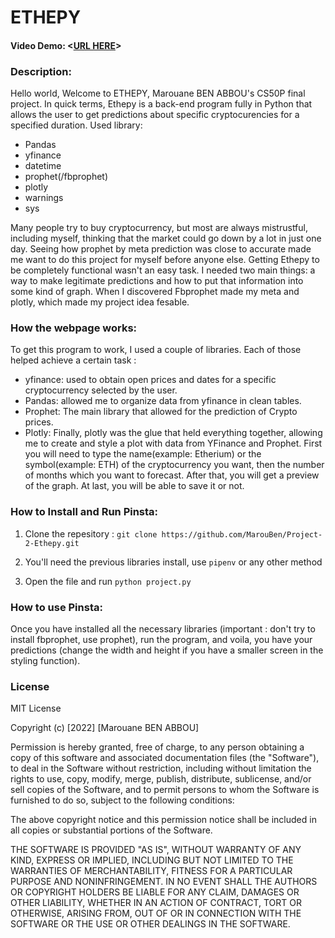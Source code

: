 # ETHEPY
#### Video Demo:  <[URL HERE]()>

### Description:
Hello world, Welcome to ETHEPY, Marouane BEN ABBOU's CS50P final project.
In quick terms, Ethepy is a back-end program fully in Python that allows the user to get predictions about specific cryptocurencies for a specified duration.
Used library:
* Pandas
* yfinance
* datetime
* prophet(/fbprophet)
* plotly
* warnings
* sys


Many people try to buy cryptocurrency, but most are always mistrustful, including myself, thinking that the market could go down by a lot in just one day. Seeing how prophet by meta prediction was close to accurate made me want to do this project for myself before anyone else.
Getting Ethepy to be completely functional wasn't an easy task. I needed two main things: a way to make legitimate predictions and how to put that information into some kind of graph. When I discovered Fbprophet made my meta and plotly, which made my project idea fesable.


### How the webpage works:

To get this program to work, I used a couple of libraries. Each of those helped achieve a certain task :
* yfinance: used to obtain open prices and dates for a specific cryptocurrency selected by the user.
* Pandas: allowed me to organize data from yfinance in clean tables.
* Prophet: The main library that allowed for the prediction of Crypto prices.
* Plotly: Finally, plotly was the glue that held everything together, allowing me to create and style a plot with data from YFinance and Prophet.
First you will need to type the name(example: Etherium) or the symbol(example: ETH) of the cryptocurrency you want, then the number of months which you want to forecast. After that, you will get a preview of the graph. At last, you will be able to save it or not.

### How to Install and Run Pinsta:

1. Clone the repesitory : `git clone https://github.com/MarouBen/Project-2-Ethepy.git`

2. You'll need the previous libraries install, use `pipenv` or any other method

3. Open the file and run `python project.py`

### How to use Pinsta:

Once you have installed all the necessary libraries (important : don't try to install fbprophet, use prophet), run the program, and voila, you have your predictions (change the width and height if you have a smaller screen in the styling function).



### License
MIT License

Copyright (c) [2022] [Marouane BEN ABBOU]

Permission is hereby granted, free of charge, to any person obtaining a copy
of this software and associated documentation files (the "Software"), to deal
in the Software without restriction, including without limitation the rights
to use, copy, modify, merge, publish, distribute, sublicense, and/or sell
copies of the Software, and to permit persons to whom the Software is
furnished to do so, subject to the following conditions:

The above copyright notice and this permission notice shall be included in all
copies or substantial portions of the Software.

THE SOFTWARE IS PROVIDED "AS IS", WITHOUT WARRANTY OF ANY KIND, EXPRESS OR
IMPLIED, INCLUDING BUT NOT LIMITED TO THE WARRANTIES OF MERCHANTABILITY,
FITNESS FOR A PARTICULAR PURPOSE AND NONINFRINGEMENT. IN NO EVENT SHALL THE
AUTHORS OR COPYRIGHT HOLDERS BE LIABLE FOR ANY CLAIM, DAMAGES OR OTHER
LIABILITY, WHETHER IN AN ACTION OF CONTRACT, TORT OR OTHERWISE, ARISING FROM,
OUT OF OR IN CONNECTION WITH THE SOFTWARE OR THE USE OR OTHER DEALINGS IN THE
SOFTWARE.


